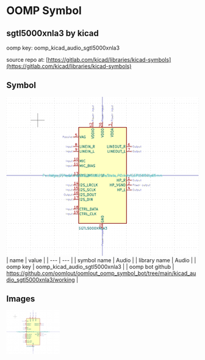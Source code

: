 # OOMP Symbol  
## sgtl5000xnla3  by kicad  
  
oomp key: oomp_kicad_audio_sgtl5000xnla3  
  
source repo at: [https://gitlab.com/kicad/libraries/kicad-symbols](https://gitlab.com/kicad/libraries/kicad-symbols)  
## Symbol  
  
[![working.png](working_600.png)](working.png)  
| name | value | 
| --- | --- | 
| symbol name | Audio | 
| library name | Audio | 
| oomp key | oomp_kicad_audio_sgtl5000xnla3 | 
| oomp bot github | https://github.com/oomlout/oomlout_oomp_symbol_bot/tree/main/kicad_audio_sgtl5000xnla3/working | 
## Images  
  
[![working.png](working_140.png)](working.png)  
